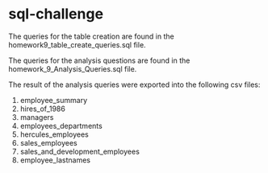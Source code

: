 # sql-challenge
The queries for the table creation are found in the homework9_table_create_queries.sql file.

The queries for the analysis questions are found in the homework_9_Analysis_Queries.sql file.

The result of the analysis queries were exported into the following csv files:
1. employee_summary
2. hires_of_1986
3. managers
4. employees_departments
5. hercules_employees
6. sales_employees
7. sales_and_development_employees
8. employee_lastnames
